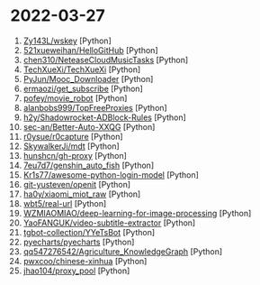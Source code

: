 # 2022-03-27

1. [Zy143L/wskey](https://github.com/Zy143L/wskey "wskey") [Python]
2. [521xueweihan/HelloGitHub](https://github.com/521xueweihan/HelloGitHub "分享 GitHub 上有趣、入门级的开源项目。Share interesting, entry-level open source projects on GitHub.") [Python]
3. [chen310/NeteaseCloudMusicTasks](https://github.com/chen310/NeteaseCloudMusicTasks "网易云音乐自动任务：刷等级、云贝、云豆等") [Python]
4. [TechXueXi/TechXueXi](https://github.com/TechXueXi/TechXueXi "强国通 科技强国 学习强国 xuexiqiangguo 全网最好用开源网页学习强国助手：TechXueXi （懒人刷分工具 自动学习）技术强国，支持答题，支持 docker 45分/天") [Python]
5. [PyJun/Mooc_Downloader](https://github.com/PyJun/Mooc_Downloader "学无止下载器，慕课下载器，Mooc下载，慕课网下载，中国大学下载，爱课程下载，网易云课堂下载，学堂在线下载，超星学习通下载；支持视频，课件同时下载") [Python]
6. [ermaozi/get_subscribe](https://github.com/ermaozi/get_subscribe "✈️ 免费机场 / 免费VPN -> 自动获取免 clash/v2ray/trojan/sr/ssr 订阅链接，间隔12小时持续更新 | 科学上网 | 翻墙") [Python]
7. [pofey/movie_robot](https://github.com/pofey/movie_robot "可以自动从豆瓣用户的想看、在看、看过列表中自动获取电影，并通过mteam查找种子，提交到qbittorrent中下载（依赖Emby管理影视原数据）") [Python]
8. [alanbobs999/TopFreeProxies](https://github.com/alanbobs999/TopFreeProxies "高质量免费节点分享，以及订阅链接收集。") [Python]
9. [h2y/Shadowrocket-ADBlock-Rules](https://github.com/h2y/Shadowrocket-ADBlock-Rules "提供多款 Shadowrocket 规则，带广告过滤功能。用于 iOS 未越狱设备选择性地自动翻墙。") [Python]
10. [sec-an/Better-Auto-XXQG](https://github.com/sec-an/Better-Auto-XXQG "学习强国 基于Auto.js实现的学习助手 免root 适配安卓 自动化脚本 热更新") [Python]
11. [r0ysue/r0capture](https://github.com/r0ysue/r0capture "安卓应用层抓包通杀脚本") [Python]
12. [SkywalkerJi/mdt](https://github.com/SkywalkerJi/mdt "Yu-Gi-Oh! Master Duel Translation Script") [Python]
13. [hunshcn/gh-proxy](https://github.com/hunshcn/gh-proxy "github release、archive以及项目文件的加速项目") [Python]
14. [7eu7d7/genshin_auto_fish](https://github.com/7eu7d7/genshin_auto_fish "基于深度强化学习的原神自动钓鱼AI") [Python]
15. [Kr1s77/awesome-python-login-model](https://github.com/Kr1s77/awesome-python-login-model "😮python模拟登陆一些大型网站，还有一些简单的爬虫，希望对你们有所帮助❤️，如果喜欢记得给个star哦🌟") [Python]
16. [git-yusteven/openit](https://github.com/git-yusteven/openit "🪜🧱🪜Openit订阅致力于打造免费无感的翻墙环境") [Python]
17. [ha0y/xiaomi_miot_raw](https://github.com/ha0y/xiaomi_miot_raw "All-in-one & Easy-to-use. Integrate all your Xiaomi Smart Home - with a single integration and NO YAML files - into Home Assistant.") [Python]
18. [wbt5/real-url](https://github.com/wbt5/real-url "获取斗鱼&虎牙&哔哩哔哩&抖音&快手等 58 个直播平台的真实流媒体地址(直播源)和弹幕，直播源可在 PotPlayer、flv.js 等播放器中播放。") [Python]
19. [WZMIAOMIAO/deep-learning-for-image-processing](https://github.com/WZMIAOMIAO/deep-learning-for-image-processing "deep learning for image processing including classification and object-detection etc.") [Python]
20. [YaoFANGUK/video-subtitle-extractor](https://github.com/YaoFANGUK/video-subtitle-extractor "视频硬字幕提取，生成srt文件。无需申请第三方API，本地实现文本识别。基于深度学习的视频字幕提取框架，包含字幕区域检测、字幕内容提取。A GUI tool for extracting hard-coded subtitle (hardsub) from videos and generating srt files.") [Python]
21. [tgbot-collection/YYeTsBot](https://github.com/tgbot-collection/YYeTsBot "🎬 人人影视bot，完全对接人人影视全部无删减资源") [Python]
22. [pyecharts/pyecharts](https://github.com/pyecharts/pyecharts "🎨 Python Echarts Plotting Library") [Python]
23. [qq547276542/Agriculture_KnowledgeGraph](https://github.com/qq547276542/Agriculture_KnowledgeGraph "农业知识图谱(AgriKG)：农业领域的信息检索，命名实体识别，关系抽取，智能问答，辅助决策") [Python]
24. [pwxcoo/chinese-xinhua](https://github.com/pwxcoo/chinese-xinhua "📙 中华新华字典数据库。包括歇后语，成语，词语，汉字。") [Python]
25. [jhao104/proxy_pool](https://github.com/jhao104/proxy_pool "Python爬虫代理IP池(proxy pool)") [Python]
